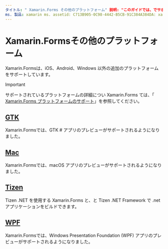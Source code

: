 ```yaml
---
タイトル: " Xamarin.Forms その他のプラットフォーム" 説明: "このガイドでは、でサポートされるその他のプラットフォームについて説明 Xamarin.Forms します。"
ms. 製品: xamarin ms. assetid: C713B905-0C98-4442-B5CB-91C384A384DA: xamarin-forms author: davidbritch ms. author: dabritch ms. date: 10/04/2019 no loc: [ Xamarin.Forms , Xamarin.Essentials ]
---
```


# <a name="xamarinforms-other-platforms"></a>Xamarin.Formsその他のプラットフォーム

Xamarin.Formsは、iOS、Android、Windows 以外の追加のプラットフォームをサポートしています。

> [!IMPORTANT]
> サポートされているプラットフォームの詳細につい Xamarin.Forms ては、「 [ Xamarin.Forms プラットフォームのサポート](https://github.com/xamarin/Xamarin.Forms/wiki/Platform-Support)」を参照してください。

## <a name="gtk"></a>[GTK](gtk.md)

Xamarin.Formsでは、GTK # アプリのプレビューがサポートされるようになりました。

## <a name="mac"></a>[Mac](mac.md)

Xamarin.Formsでは、macOS アプリのプレビューがサポートされるようになりました。

## <a name="tizen"></a>[Tizen](tizen.md)

Tizen .NET を使用する Xamarin.Forms と、と Tizen .NET Framework で .net アプリケーションをビルドできます。

## <a name="wpf"></a>[WPF](wpf.md)

Xamarin.Formsでは、Windows Presentation Foundation (WPF) アプリのプレビューがサポートされるようになりました。
